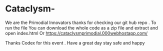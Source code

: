 # Cataclysm-
We are the Primodial Innovators thanks for checking our git hub repo . 
To run the file 
You can download the whole code as a zip file and extract and open index.html
                                        Or
                     https://cataclysmprimodial.000webhostapp.com/
                     
   Thanks Codex for this event . Have a great day stay safe and happy                   

